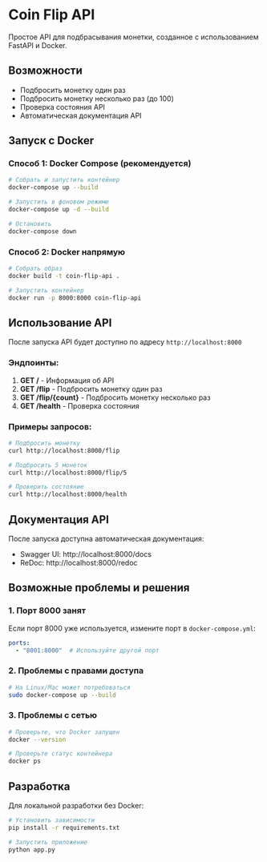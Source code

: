 # Coin Flip API

Простое API для подбрасывания монетки, созданное с использованием FastAPI и Docker.

## Возможности

- Подбросить монетку один раз
- Подбросить монетку несколько раз (до 100)
- Проверка состояния API
- Автоматическая документация API

## Запуск с Docker

### Способ 1: Docker Compose (рекомендуется)

```bash
# Собрать и запустить контейнер
docker-compose up --build

# Запустить в фоновом режиме
docker-compose up -d --build

# Остановить
docker-compose down
```

### Способ 2: Docker напрямую

```bash
# Собрать образ
docker build -t coin-flip-api .

# Запустить контейнер
docker run -p 8000:8000 coin-flip-api
```

## Использование API

После запуска API будет доступно по адресу `http://localhost:8000`

### Эндпоинты:

1. **GET /** - Информация об API
2. **GET /flip** - Подбросить монетку один раз
3. **GET /flip/{count}** - Подбросить монетку несколько раз
4. **GET /health** - Проверка состояния

### Примеры запросов:

```bash
# Подбросить монетку
curl http://localhost:8000/flip

# Подбросить 5 монеток
curl http://localhost:8000/flip/5

# Проверить состояние
curl http://localhost:8000/health
```

## Документация API

После запуска доступна автоматическая документация:
- Swagger UI: http://localhost:8000/docs
- ReDoc: http://localhost:8000/redoc

## Возможные проблемы и решения

### 1. Порт 8000 занят
Если порт 8000 уже используется, измените порт в `docker-compose.yml`:
```yaml
ports:
  - "8001:8000"  # Используйте другой порт
```

### 2. Проблемы с правами доступа
```bash
# На Linux/Mac может потребоваться
sudo docker-compose up --build
```

### 3. Проблемы с сетью
```bash
# Проверьте, что Docker запущен
docker --version

# Проверьте статус контейнера
docker ps
```

## Разработка

Для локальной разработки без Docker:

```bash
# Установить зависимости
pip install -r requirements.txt

# Запустить приложение
python app.py
``` 